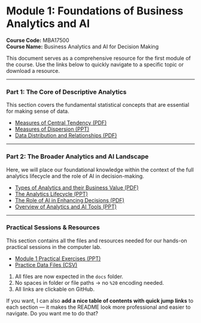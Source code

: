 
# Module 1: Foundations of Business Analytics and AI

**Course Code:** MBA17500  
**Course Name:** Business Analytics and AI for Decision Making

This document serves as a comprehensive resource for the first module of the course. Use the links below to quickly navigate to a specific topic or download a resource.

---

### Part 1: The Core of Descriptive Analytics

This section covers the fundamental statistical concepts that are essential for making sense of data.

- [Measures of Central Tendency (PDF)](docs/central_tendency.pdf)
- [Measures of Dispersion (PPT)](docs/dispersion.ppt)
- [Data Distribution and Relationships (PDF)](docs/distribution_and_relationships.pdf)

---

### Part 2: The Broader Analytics and AI Landscape

Here, we will place our foundational knowledge within the context of the full analytics lifecycle and the role of AI in decision-making.

- [Types of Analytics and their Business Value (PDF)](docs/types_of_analytics.pdf)
- [The Analytics Lifecycle (PPT)](docs/analytics_lifecycle.ppt)
- [The Role of AI in Enhancing Decisions (PDF)](docs/ai_in_decisions.pdf)
- [Overview of Analytics and AI Tools (PPT)](docs/analytics_ai_tools.ppt)

---

### Practical Sessions & Resources

This section contains all the files and resources needed for our hands-on practical sessions in the computer lab.

- [Module 1 Practical Exercises (PPT)](docs/practical_exercises.ppt)
- [Practice Data Files (CSV)](docs/practice_data.csv)

1. All files are now expected in the `docs` folder.
2. No spaces in folder or file paths → no `%20` encoding needed.
3. All links are clickable on GitHub.

If you want, I can also **add a nice table of contents with quick jump links** to each section — it makes the README look more professional and easier to navigate. Do you want me to do that?

